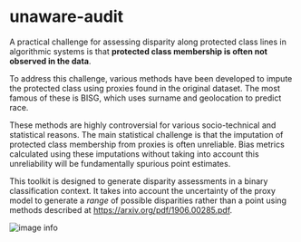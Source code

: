 # unaware-audit
A practical challenge for assessing disparity along protected class lines in algorithmic systems is that **protected class membership is often not observed in the data**.

To address this challenge, various methods have been developed to impute the protected class using proxies found in the original dataset. The most famous of these is BISG, which uses surname and geolocation to predict race.

These methods are highly controversial for various socio-technical and statistical reasons. The main statistical challenge is that the imputation of protected class membership from proxies is often unreliable. Bias metrics calculated using these imputations without taking into account this unreliability will be fundamentally spurious point estimates.

This toolkit is designed to generate disparity assessments in a binary classification context. It takes into account the uncertainty of the proxy model to generate a *range* of possible disparities rather than a point using methods described at https://arxiv.org/pdf/1906.00285.pdf. 

![image info](https://i.ibb.co/N29Hd9D/download-1.png)


